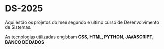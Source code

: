 # DS-2025
Aqui estão os projetos do meu segundo e ultimo curso de Desenvolvimento de Sistemas.

As tecnologias utilizadas englobam **CSS, HTML, PYTHON, JAVASCRIPT, BANCO DE DADOS**
